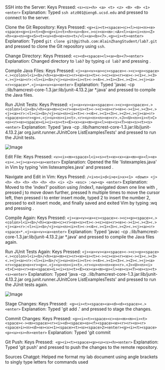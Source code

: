SSH into the Server:
Keys Pressed: ```<s><s><h> <a> <t> <z> <0> <0> <1> <enter>```
Explanation: Typed ```ssh atz001@ieng6.ucsd.edu``` and pressed <enter> to connect to the server.

Clone the Git Repository:
Keys Pressed:  ```<g><i><t><space><c><l><o><n><e><space><g><i><t><@><g><i><t><h><u><b><.><c><o><m>:<A><l><a><i><n><Z><h><a><n><g><S><t><u><d><e><n><t>/<l><a><b><7>.<g><i><t><enter>```
Explanation: Typed ```git clone git@github.com:AlainZhangStudent/lab7.git``` and pressed <enter> to clone the Git repository using ```ssh```.

Change Directory:
Keys Pressed: ```<c><d><space><l><a><b><7><enter>```
Explanation: Changed directory to ```lab7``` by typing ```cd lab7``` and pressing <enter>.

Compile Java Files:
Keys Pressed: ```<j><a><v><a><c><space><-><c><p><space><.><colon>l<i><b>/<h><a><m><c><r><e><s><t><-><c><o><r><e><-><1><.><3><.><j><a><r>:<l><i><b>/<j><u><n><i><t><-><4><.><1><3><.><2><.><j><a><r><space>*.<j><a><v><a><enter>```
Explanation: Typed 'javac -cp .:lib/hamcrest-core-1.3.jar:lib/junit-4.13.2.jar *.java' and pressed <enter> to compile the Java files.

Run JUnit Tests:
Keys Pressed: ```<j><a><v><a><space><-><c><p><space><.><colon>l<i><b>/<h><a><m><c><r><e><s><t><-><c><o><r><e><-><1><.><3><.><j><a><r>:<l><i><b>/<j><u><n><i><t><-><4><.><1><3><.><2><.><j><a><r><space>o><r><g><.<j><u><n><i><t>.<r><u><n><n><e><r>.<J><U><n><i><t>C><o><r><e><space><L><i><s><t><E><x><a><m><p><l><e><s><T><e><s><t><s><enter>```
Explanation: Typed 'java -cp .:lib/hamcrest-core-1.3.jar:lib/junit-4.13.2.jar org.junit.runner.JUnitCore ListExamplesTests' and pressed <enter> to run the JUnit tests.

![Image](https://alainzhangstudent.github.io/cse-15L-wi22/labreport4/lab4s1.jpg)

Edit File:
Keys Pressed: ```<v><i><m><space>l<i><s><t><e><x><a><m><p><l><e><s><.><j><a><v><a><enter>```
Explanation: Opened the file 'listexamples.java' in Vim by typing 'vim listexamples.java' and pressed <enter>.

Navigate and Edit in Vim:
Keys Pressed: ```/<i>n<i>d<i>e<i>x><1> <down> <j> <h> <h> <h> <h> <h> <h> <i> <2> <esc> :<w><q> <enter>```
Explanation: Moved to the 'index1' position using /index1, navigated down one line with <down>, pressed j to move down further, pressed h multiple times to move the cursor left, then pressed i to enter insert mode, typed 2 to insert the number 2, pressed <esc> to exit insert mode, and finally saved and exited Vim by typing :wq and pressing <enter>.

Compile Again:
Keys Pressed: ```<j><a><v><a><c><space><-><c><p><space><.><colon>l<i><b>/<h><a><m><c><r><e><s><t><-><c><o><r><e><-><1><.><3><.><j><a><r>:<l><i><b>/<j><u><n><i><t><-><4><.><1><3><.><2><.><j><a><r><space>*.<j><a><v><a><enter>```
Explanation: Typed 'javac -cp .:lib/hamcrest-core-1.3.jar:lib/junit-4.13.2.jar *.java' and pressed <enter> to compile the Java files again.

Run JUnit Tests Again:
Keys Pressed: ```<j><a><v><a><space><-><c><p><space><.><colon>l<i><b>/<h><a><m><c><r><e><s><t><-><c><o><r><e><-><1><.><3><.><j><a><r>:<l><i><b>/<j><u><n><i><t><-><4><.><1><3><.><2><.><j><a><r><space>o><r><g><.<j><u><n><i><t>.<r><u><n><n><e><r>.<J><U><n><i><t>C><o><r><e><space><L><i><s><t><E><x><a><m><p><l><e><s><T><e><s><t><s><enter>```
Explanation: Typed 'java -cp .:lib/hamcrest-core-1.3.jar:lib/junit-4.13.2.jar org.junit.runner.JUnitCore ListExamplesTests' and pressed <enter> to run the JUnit tests again.

![Image](https://alainzhangstudent.github.io/cse-15L-wi22/labreport4/lab4s2.jpg)

Stage Changes:
Keys Pressed:``` <g><i><t><space><a><d><d><space><.><enter>```
Explanation: Typed 'git add .' and pressed <enter> to stage the changes.

Commit Changes:
Keys Pressed: ```<g><i><t><space><c><o><m><m><i><t><space><-><m><space><r><i><d><space><o><f><space><e><r><r><o><r><space>i><n><d><e><x><1><space><t><o><space>2><enter><g><i><t><space><p><u><s><h><enter>```
Explanation: Typed 'git commit

Git Push:
Keys Pressed:``` <g><i><t><space><p><u><s><h><enter>```
Explanation: Typed 'git push' and pressed <enter> to push the changes to the remote repository.

Sources
Chatgpt: Helped me format my lab document using angle brackets to singly type letters for commands used

